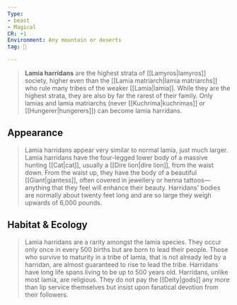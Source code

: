 ```yaml
---
Type:
- beast
- Magical
CR: +1
Environment: Any mountain or deserts
tag: 👹

---
```


> **Lamia harridans** are the highest strata of [[Lamyros|lamyros]] society, higher even than the [[Lamia matriarch|lamia matriarchs]] who rule many tribes of the weaker [[Lamia|lamia]]. While they are the highest strata, they are also by far the rarest of their family. Only lamias and lamia matriarchs (never [[Kuchrima|kuchrimas]] or [[Hungerer|hungerers]]) can become lamia harridans.


## Appearance

> Lamia harridans appear very similar to normal lamia, just much larger. Lamia harridans have the four-legged lower body of a massive hunting [[Cat|cat]], usually a [[Dire lion|dire lion]], from the waist down. From the waist up, they have the body of a beautiful [[Giant|giantess]], often covered in jewellery or henna tattoos—anything that they feel will enhance their beauty. Harridans' bodies are normally about twenty feet long and are so large they weigh upwards of 6,000 pounds.


## Habitat & Ecology

> Lamia harridans are a rarity amongst the lamia species. They occur only once in every 500 births but are born to lead their people. Those who survive to maturity in a tribe of lamia, that is not already led by a harridan, are almost guaranteed to rise to lead the tribe. Harridans have long life spans living to be up to 500 years old. Harridans, unlike most lamia, are religious. They do not pay the [[Deity|gods]] any more than lip service themselves but insist upon fanatical devotion from their followers.







